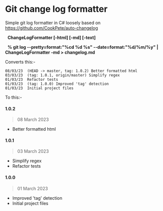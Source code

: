 ﻿# Git change log formatter

Simple git log formatter in C# loosely based on https://github.com/CookPete/auto-changelog

&nbsp;&nbsp;**ChangeLogFormatter [-html] [-md] [-text]** 

&nbsp;&nbsp;**% git log --pretty=format:"%cd %d %s" --date=format:"%d/%m/%y" | ChangeLogFormatter -md > changelog.md**


Converts this:-
```
08/03/23  (HEAD -> master, tag: 1.0.2) Better formatted html
03/03/23  (tag: 1.0.1, origin/master) Simplify regex
01/03/23  Refactor tests
01/03/23  (tag: 1.0.0) Improved 'tag' detection
01/03/23  Initial project files
```

To this:-
#### 1.0.2
> 08 March 2023
- Better formatted html
#### 1.0.1
> 03 March 2023
- Simplify regex
- Refactor tests
#### 1.0.0
> 01 March 2023
- Improved 'tag' detection
- Initial project files